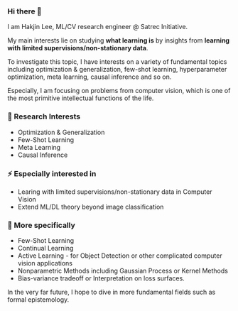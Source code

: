 ### Hi there 👋
I am Hakjin Lee, ML/CV research engineer @ Satrec Initiative.

My main interests lie on studying **what learning is** by insights from **learning with limited supervisions/non-stationary data**.

To investigate this topic, I have interests on a variety of fundamental topics including optimization & generalization, few-shot learning, hyperparameter optimization, meta learning, causal inference and so on.

Especially, I am focusing on problems from computer vision, which is one of the most primitive intellectual functions of the life.

### 🔭 Research Interests
* Optimization & Generalization
* Few-Shot Learning
* Meta Learning
* Causal Inference

### ⚡ Especially interested in
* Learing with limited supervisions/non-stationary data in Computer Vision
* Extend ML/DL theory beyond image classification

### 🤔 More specifically
* Few-Shot Learning
* Continual Learning
* Active Learning - for Object Detection or other complicated computer vision applications
* Nonparametric Methods including Gaussian Process or Kernel Methods
* Bias-variance tradeoff or Interpretation on loss surfaces.


In the very far future, I hope to dive in more fundamental fields such as formal epistemology.

<!--
**nijkah/nijkah** is a ✨ _special_ ✨ repository because its `README.md` (this file) appears on your GitHub profile.

Here are some ideas to get you started:

- 🔭 I’m currently working on ...
- 🌱 I’m currently learning ...
- 👯 I’m looking to collaborate on ...
- 🤔 I’m looking for help with ...
- 💬 Ask me about ...
- 📫 How to reach me: ...
- 😄 Pronouns: ...
- ⚡ Fun fact: ...
-->
